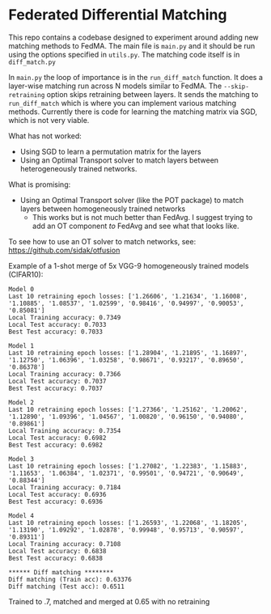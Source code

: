 # Federated Differential Matching

This repo contains a codebase designed to experiment around adding new matching methods to FedMA. The main file is `main.py` and it should be run using the options specified in `utils.py`. The matching code itself is in `diff_match.py`

In `main.py` the loop of importance is in the `run_diff_match` function. It does a layer-wise matching run across N models similar to FedMA. The `--skip-retraining` option skips retraining between layers. It sends the matching to `run_diff_match` which is where you can implement various matching methods. Currently there is code for learning the matching matrix via SGD, which is not very viable.

What has not worked:
- Using SGD to learn a permutation matrix for the layers
- Using an Optimal Transport solver to match layers between heterogeneously trained networks.

What is promising:

- Using an Optimal Transport solver (like the POT package) to match layers between homogeneously trained networks
    - This works but is not much better than FedAvg. I suggest trying to add an OT component _to_ FedAvg and see what that looks like.

To see how to use an OT solver to match networks, see: https://github.com/sidak/otfusion


Example of a 1-shot merge of 5x VGG-9 homogeneously trained models (CIFAR10):

```
Model 0
Last 10 retraining epoch losses: ['1.26606', '1.21634', '1.16008', '1.10885', '1.08537', '1.02599', '0.98416', '0.94997', '0.90053', '0.85081']
Local Training accuracy: 0.7349
Local Test accuracy: 0.7033
Best Test accuracy: 0.7033

Model 1
Last 10 retraining epoch losses: ['1.28904', '1.21895', '1.16897', '1.12750', '1.06396', '1.03258', '0.98671', '0.93217', '0.89650', '0.86378']
Local Training accuracy: 0.7366
Local Test accuracy: 0.7037
Best Test accuracy: 0.7037

Model 2
Last 10 retraining epoch losses: ['1.27366', '1.25162', '1.20062', '1.12890', '1.09396', '1.04567', '1.00820', '0.96150', '0.94080', '0.89861']
Local Training accuracy: 0.7354
Local Test accuracy: 0.6982
Best Test accuracy: 0.6982

Model 3
Last 10 retraining epoch losses: ['1.27082', '1.22383', '1.15883', '1.11653', '1.06384', '1.02371', '0.99501', '0.94721', '0.90649', '0.88344']
Local Training accuracy: 0.7184
Local Test accuracy: 0.6936
Best Test accuracy: 0.6936

Model 4
Last 10 retraining epoch losses: ['1.26593', '1.22068', '1.18205', '1.13190', '1.09292', '1.02878', '0.99948', '0.95713', '0.90597', '0.89311']
Local Training accuracy: 0.7108
Local Test accuracy: 0.6838
Best Test accuracy: 0.6838

****** Diff matching ******** 
Diff matching (Train acc): 0.63376
Diff matching (Test acc): 0.6511
```

Trained to .7, matched and merged at 0.65 with no retraining